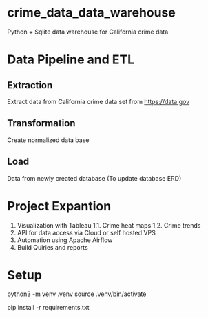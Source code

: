 # crime_data_data_warehouse
Python + Sqlite data warehouse for California crime data

# Data Pipeline and ETL
## Extraction
Extract data from California crime data set from https://data.gov

## Transformation
Create normalized data base

## Load
Data from newly created database
(To update database ERD)

# Project Expantion
1. Visualization with Tableau
    1.1. Crime heat maps
    1.2. Crime trends
2. API for data access via Cloud or self hosted VPS
3. Automation using Apache Airflow
4. Build Quiries and reports

# Setup
python3 -m venv .venv
source .venv/bin/activate

pip install -r requirements.txt
